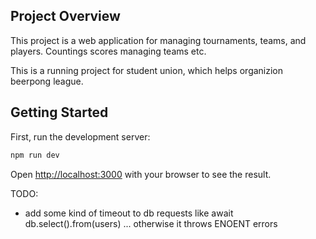 ## Project Overview
This project is a web application for managing tournaments, teams, and players. Countings scores managing teams etc.

This is a running project for student union, which helps organizion beerpong league.

## Getting Started

First, run the development server:

```bash
npm run dev
```
Open [http://localhost:3000](http://localhost:3000) with your browser to see the result.


TODO:

- add some kind of timeout to db requests like await db.select().from(users) ... otherwise it throws ENOENT errors
